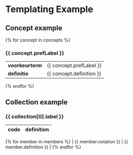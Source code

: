 # Templating Example

## Concept example

{% for concept in concepts %}
### {{ concept.prefLabel }}

|                  |                          |
|------------------|--------------------------|
| **voorkeurterm** | {{ concept.prefLabel }}  |
| **definitie**    | {{ concept.definition }} |

{% endfor %}

## Collection example

### {{ collection[0].label }}

| code                  | definition              |
|-----------------------|-------------------------|
{% for member in members %}
| {{ member.notation }} | {{ member.definition }} |
{% endfor %}
